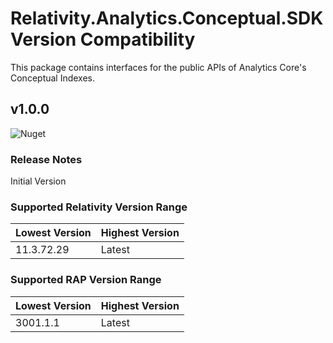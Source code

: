 # Relativity.Analytics.Conceptual.SDK Version Compatibility

This package contains interfaces for the public APIs of Analytics Core's Conceptual Indexes.

## v1.0.0

![Nuget](https://www.nuget.org/packages/Relativity.Conceptual.Analytics.SDK/)

### Release Notes

Initial Version

### Supported Relativity Version Range

Lowest Version | Highest Version
--- | ---
11.3.72.29 | Latest

### Supported RAP Version Range

Lowest Version | Highest Version
--- | ---
3001.1.1 | Latest